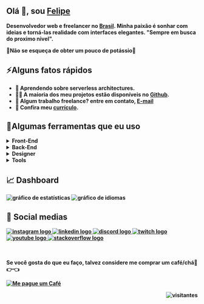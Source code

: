 <h2>Olá 👋, sou <a href="https://felipe-rocha.vercel.app/" target="_blank">Felipe </a></h2>

<p><strong>Desenvolvedor web e freelancer no <a href="https://linkss.app/mufmO" target="_blank">Brasil</a>. Minha paixão é sonhar com ideias e torná-las realidade com interfaces elegantes.
"Sempre em busca do proximo nivel".

<p>🍌Não se esqueça de obter um pouco de potássio🍌</p>

<h2>⚡️Alguns fatos rápidos</h2>
<div align="left">
    <ul>
        <li>🧐 Aprendendo sobre <strong>serverless architectures</strong>.</li>
        <li>👨‍💻 A maioria dos meu projetos estão disponíveis no <a href="https://github.com/FelipeSimoesDaRocha?tab=repositories" target="_blank">Github</a>.</li>
        <li>💼 Algum trabalho freelance? entre em contato, <a href="mailto:Felipe.SimoesDaRocha@Gmail.com" target="_blank">E-mail</a></li>
        <li>📙 Confira meu <a href="https://raw.githubusercontent.com/FelipeSimoesDaRocha/FelipeSimoesDaRocha/20afd8addb05fef498b106cf5ccfed7d3c7369f2/curriculo%5BPDF%5D.pdf" target="_blank">currículo</a>.</li>
    </ul>
</div>

<h2>🚀Algumas ferramentas que eu uso</h2>
<div>
    <details>
      <summary>Front-End</summary>
          <img src="https://raw.githubusercontent.com/devicons/devicon/master/icons/nextjs/nextjs-original.svg" alt="next-js" width="25" height="25" />
          <img src="https://raw.githubusercontent.com/devicons/devicon/master/icons/react/react-original-wordmark.svg" alt="react" width="25" height="25" />
          <img src="https://raw.githubusercontent.com/devicons/devicon/master/icons/angularjs/angularjs-original.svg" alt="angular-js" width="25" height="25" />
          <img src="https://raw.githubusercontent.com/devicons/devicon/master/icons/javascript/javascript-original.svg" alt="javascript" width="25" height="25" />
          <img src="https://raw.githubusercontent.com/devicons/devicon/master/icons/typescript/typescript-original.svg" alt="typescript" width="25" height="25" />
          <img src="https://raw.githubusercontent.com/devicons/devicon/master/icons/css3/css3-original-wordmark.svg" alt="css3" width="25" height="25" />
          <img src="https://raw.githubusercontent.com/devicons/devicon/master/icons/sass/sass-original.svg" alt="sass" width="25" height="25" />
          <img src="https://raw.githubusercontent.com/devicons/devicon/master/icons/bootstrap/bootstrap-plain.svg" alt="bootstrap" width="25" height="25" />
      </details>
      <details>
      <summary>Back-End</summary>
          <img src="https://raw.githubusercontent.com/devicons/devicon/master/icons/mongodb/mongodb-original.svg" alt="mongodb" width="25" height="25" />
          <img src="https://raw.githubusercontent.com/devicons/devicon/master/icons/mysql/mysql-original-wordmark.svg" alt="mysql" width="25" height="25" />
          <img src="https://raw.githubusercontent.com/devicons/devicon/master/icons/nodejs/nodejs-original-wordmark.svg" alt="nodejs" width="25" height="25" />
          <img src="https://raw.githubusercontent.com/devicons/devicon/master/icons/heroku/heroku-plain.svg" alt="heroku" width="25" height="25" />
          <img src="https://raw.githubusercontent.com/github/explore/80688e429a7d4ef2fca1e82350fe8e3517d3494d/topics/aws/aws.png" alt="aws" width="25" height="25" />
          <img src="https://www.vectorlogo.zone/logos/google_cloud/google_cloud-icon.svg" alt="gcp" width="25" height="25" />
          <img src="https://raw.githubusercontent.com/devicons/devicon/master/icons/docker/docker-original.svg" alt="Docker" width="25" height="25" />
      </details>
    <div>
      <details>
      <summary>Designer</summary>
          <img src="https://raw.githubusercontent.com/devicons/devicon/master/icons/figma/figma-original.svg" alt="Figma" width="25" height="25" />
          <img src="https://raw.githubusercontent.com/devicons/devicon/master/icons/photoshop/photoshop-plain.svg" alt="Photoshop" width="25" height="25" />
          <img src="https://raw.githubusercontent.com/devicons/devicon/master/icons/illustrator/illustrator-plain.svg" alt="Illustrator" width="25" height="25" />
      </details>
      <details>
      <summary>Tools</summary>
          <img src="https://raw.githubusercontent.com/devicons/devicon/master/icons/vscode/vscode-original.svg" alt="Vidual Studio code" width="25" height="25" />
          <img src="https://raw.githubusercontent.com/devicons/devicon/master/icons/visualstudio/visualstudio-plain.svg" alt="Vidual Studio code" width="25" height="25" />
          <img src="https://raw.githubusercontent.com/devicons/devicon/master/icons/git/git-original.svg" alt="Git" width="25" height="25" />
          <img src="https://raw.githubusercontent.com/devicons/devicon/master/icons/github/github-original.svg" alt="GitHub" width="25" height="25" />
          <img src="https://raw.githubusercontent.com/devicons/devicon/master/icons/gitlab/gitlab-original.svg" alt="GitLab" width="25" height="25" />
      </details>
    </div>
</div>

<h2>📈 Dashboard</h2>
<div align="left"> 
   <img src="https://github-readme-stats.vercel.app/api?hide_title=true&hide_rank=false&show_icons=true&include_all_commits=false&count_private=true&disable_animations=false&theme=github_dark&locale=pt-br&hide_border=false&username=FelipeSimoesDaRocha" height="150" alt="gráfico de estatísticas"/>
  <img src="https://github-readme-stats.vercel.app/api/top-langs?locale=pt-br&hide_title=false&layout=compact&card_width=320&langs_count=5&theme=github_dark&hide_border=false&username=FelipeSimoesDaRocha" height="150" alt="gráfico de idiomas" />
</div>
  
<h2>📱 Social medias</h2> 
<div align="left">
  <a href="https://www.instagram.com/fe_br1/" target="_blank">
    <img src="https://raw.githubusercontent.com/maurodesouza/profile-readme-generator/master/src/assets/icons/social/instagram/default.svg" width="44" height="32" alt="instagram logo"  />
  </a>
  <a href="https://www.linkedin.com/in/felipe-sim%C3%B5es-da-rocha/" target="_blank">
    <img src="https://raw.githubusercontent.com/maurodesouza/profile-readme-generator/master/src/assets/icons/social/linkedin/default.svg" width="44" height="32" alt="linkedin logo"  />
  </a>
  <a href="https://discord.com/invite/YFpCswADvF" target="_blank">
    <img src="https://raw.githubusercontent.com/maurodesouza/profile-readme-generator/master/src/assets/icons/social/discord/default.svg" width="44" height="32" alt="discord logo"  />
  </a>
  <a href="https://www.twitch.tv/felisoft" target="_blank">      
    <img src="https://raw.githubusercontent.com/maurodesouza/profile-readme-generator/master/src/assets/icons/social/twitch/default.svg" width="44" height="32" alt="twitch logo"  />
  </a>
  <a href="https://www.youtube.com/channel/UCZHg42bcGOziqLRlGldjJpA" target="_blank">
    <img src="https://raw.githubusercontent.com/maurodesouza/profile-readme-generator/master/src/assets/icons/social/youtube/default.svg" width="44" height="32" alt="youtube logo"  />
  </a>
  <a href="https://stackoverflow.com/users/21069353/felipe-sim%c3%b5es-da-rocha" target="_blank">
    <img src="https://raw.githubusercontent.com/maurodesouza/profile-readme-generator/master/src/assets/icons/social/stackoverflow/default.svg" width="44" height="32" alt="stackoverflow logo"  />
  </a>      
</div>

<br>
<br>
<p><strong>Se você gosta do que eu faço, talvez considere me comprar um café/chá🥺👉👈<p/>
<a href="https://www.buymeacoffee.com/feliperocha" target="_blank"><img src="https://cdn.buymeacoffee.com/buttons/v2/default-red.png" alt="Me pague um Café" width="150" ></a>
    
<p align="right"><img src="https://visitor-badge.glitch.me/badge?page_id=FelipeSimoesDaRocha.FelipeSimoesDaRocha" alt="visitantes"></p>
